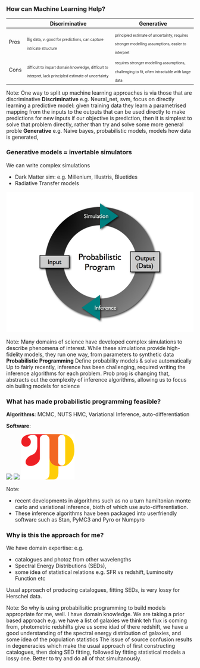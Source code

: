 ### How can Machine Learning Help?

|      | Discriminative                         | Generative                     |
|------|--------------------------------|------------------------------------|
| Pros | <sub><sub>Big data, v. good for predictions, can capture intricate structure</sub> </sub>| <sub><sub>principled estimate of uncertainty, requires stronger modelling assumptions, easier to interpret</sub></sub> |
| Cons | <sub><sub>difficult to impart domain knowledge, difficult to interpret, lack principled estimate of uncertainty</sub></sub>| <sub><sub>requires stronger modelling assumptions, challenging to fit, often intractable with large data</sub></sub> |

Note:
One way to split up machine learning approaches is via those that are discriminative
**Discriminative** e.g. Neural_net, svm, focus on directly learning a predictive model: given training data
they learn a parametrised mapping from the inputs to the outputs that can be used directly to make predictions for new inputs 
if our objective is prediction, then it is simplest to solve that problem directly, rather than try and solve some more general proble
**Generative** e.g. Naive bayes, probabilistic models, models how data is generated, 


### Generative models $\approx$ invertable simulators
We can write complex simulations
* Dark Matter sim: e.g. Millenium, Illustris, Bluetides
* Radiative Transfer models

![](assets/probprog.png?raw=true)<!-- .element height="40%" width="40%" -->

Note:
Many domains of science have developed complex simulations to
describe phenomena of interest. While these simulations provide
high-fidelity models, they run one way, from parameters to synthetic data
**Probabilistic Programming** Define probability models & solve automatically
Up to fairly recently, inference has been challenging, required writing the inference algorithms for each problem. Prob prog is changing that, abstracts out the complexity of inference algorithms, allowing us to focus oin builing models for science


### What has made probabilistic programming feasible?
**Algorithms**: MCMC, NUTS HMC, Variational Inference, auto-differentiation

**Software**:

![](https://mc-stan.org/docs/2_18/reference-manual/img/logo_tm.png)<!-- .element height="20%" width="20%" --> ![](https://cdn.rawgit.com/pymc-devs/pymc3/master/docs/logos/svg/PyMC3_banner.svg)<!-- .element height="20%" width="20%" --> ![](https://github.com/pyro-ppl/numpyro/blob/master/docs/source/_static/img/pyro_logo_small.png?raw=true)<!-- .element height="20%" width="20%" -->

Note:
* recent developments in algorithms such as no u turn hamiltonian monte carlo and variational inference, bioth of which use auto-differentiation.
* These inference algorithms have been packaged into userfriendly software such as Stan, PyMC3 and Pyro or Numpyro


### Why is this the approach for me?
We have domain expertise: e.g. 
* catalogues and photoz from other wavelengths
* Spectral Energy Distributions (SEDs), 
* some idea of statistical relations e.g. SFR vs redshift, Luminosity Function etc

Usual approach of producing catalogues, fitting SEDs, is very lossy for Herschel data.

Note:
So why is using probabilisitic programming to build models appropriate for me, well. I have domain knowledge. We are taking a prior based approach
e.g. we have a list of galaxies we think teh flux is coming from, photometric redshifts give us some idad of there redshift, 
we have a good understanding of the spectral energy distribution of galaxies, and some idea of the population statistics 
The issue of source confusion results in degeneracies which make the usual approach of first constructing catalogues, then doing SED fitting, followed by fitting statistical models a lossy one. Better to try and do all of that simultanously.  